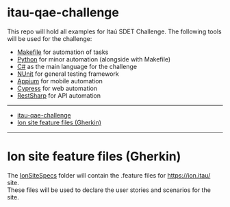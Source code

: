 # itau-qae-challenge

This repo will hold all examples for Itaú SDET Challenge.
The following tools will be used for the challenge:
- [Makefile](https://www.gnu.org/software/make/manual/make.html) for automation of tasks
- [Python](https://www.python.org/) for minor automation (alongside with Makefile)
- [C#](https://docs.microsoft.com/en-us/dotnet/csharp/) as the main language for the challenge
- [NUnit](https://nunit.org/) for general testing framework
- [Appium](http://appium.io/) for mobile automation
- [Cypress](https://www.cypress.io/) for web automation
- [RestSharp](https://restsharp.dev/) for API automation

---
- [itau-qae-challenge](#itau-qae-challenge)
- [Ion site feature files (Gherkin)](#ion-site-feature-files-gherkin)


---
# Ion site feature files (Gherkin)
The [IonSiteSpecs](/IonSiteSpecs/) folder will contain the .feature files for https://ion.itau/ site.  
These files will be used to declare the user stories and scenarios for the site.

